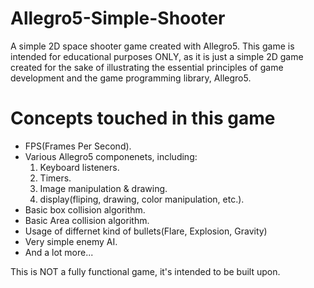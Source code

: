 Allegro5-Simple-Shooter
=======================

A simple 2D space shooter game created with Allegro5. This game is intended for educational purposes ONLY, as it is just a simple 2D game
created for the sake of illustrating the essential principles of game development and the game programming 
library, Allegro5.


Concepts touched in this game 
=============================

+ FPS(Frames Per Second).
+ Various Allegro5 componenets, including: 
   1. Keyboard listeners.
   2. Timers.
   3. Image manipulation & drawing.
   4. display(fliping, drawing, color manipulation, etc.).
+ Basic box collision algorithm.
+ Basic Area collision algorithm.
+ Usage of differnet kind of bullets(Flare, Explosion, Gravity)
+ Very simple enemy AI.
+ And a lot more...

  
  
This is NOT a fully functional game, it's intended to be built upon.

